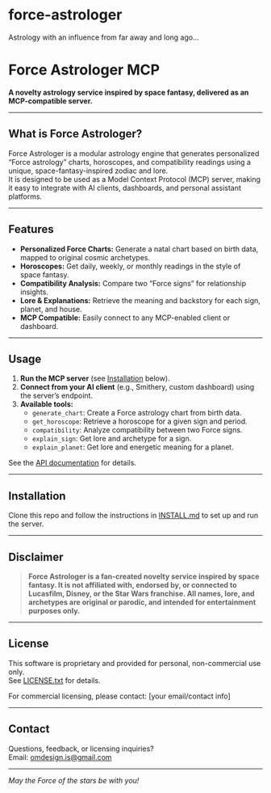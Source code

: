 # force-astrologer
Astrology with an influence from far away and long ago...

# Force Astrologer MCP

**A novelty astrology service inspired by space fantasy, delivered as an MCP-compatible server.**

---

## What is Force Astrologer?

Force Astrologer is a modular astrology engine that generates personalized “Force astrology” charts, horoscopes, and compatibility readings using a unique, space-fantasy-inspired zodiac and lore.  
It is designed to be used as a Model Context Protocol (MCP) server, making it easy to integrate with AI clients, dashboards, and personal assistant platforms.

---

## Features

- **Personalized Force Charts:** Generate a natal chart based on birth data, mapped to original cosmic archetypes.
- **Horoscopes:** Get daily, weekly, or monthly readings in the style of space fantasy.
- **Compatibility Analysis:** Compare two “Force signs” for relationship insights.
- **Lore & Explanations:** Retrieve the meaning and backstory for each sign, planet, and house.
- **MCP Compatible:** Easily connect to any MCP-enabled client or dashboard.

---

## Usage

1. **Run the MCP server** (see [Installation](#installation) below).
2. **Connect from your AI client** (e.g., Smithery, custom dashboard) using the server’s endpoint.
3. **Available tools:**
   - `generate_chart`: Create a Force astrology chart from birth data.
   - `get_horoscope`: Retrieve a horoscope for a given sign and period.
   - `compatibility`: Analyze compatibility between two Force signs.
   - `explain_sign`: Get lore and archetype for a sign.
   - `explain_planet`: Get lore and energetic meaning for a planet.

See the [API documentation](docs/api.md) for details.

---

## Installation

Clone this repo and follow the instructions in [INSTALL.md](INSTALL.md) to set up and run the server.

---

## Disclaimer

> **Force Astrologer is a fan-created novelty service inspired by space fantasy. It is not affiliated with, endorsed by, or connected to Lucasfilm, Disney, or the Star Wars franchise. All names, lore, and archetypes are original or parodic, and intended for entertainment purposes only.**

---

## License

This software is proprietary and provided for personal, non-commercial use only.  
See [LICENSE.txt](LICENSE.txt) for details.

For commercial licensing, please contact: [your email/contact info]

---

## Contact

Questions, feedback, or licensing inquiries?  
Email: omdesign.is@gmail.com

---

*May the Force of the stars be with you!*
